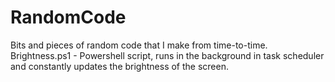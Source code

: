# RandomCode
Bits and pieces of random code that I make from time-to-time.
Brightness.ps1 - Powershell script, runs in the background in task scheduler and constantly updates the brightness of the screen.
